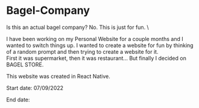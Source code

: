 # Bagel-Company

Is this an actual bagel company? No. This is just for fun. \

I have been working on my Personal Website for a couple months and I wanted to switch things up.
I wanted to create a website for fun by thinking of a random prompt and then trying to create a website for it. \
First it was supermarket, then it was restaurant...
But finally I decided on BAGEL STORE.

This website was created in React Native. 

Start date: 07/09/2022

End date: 
